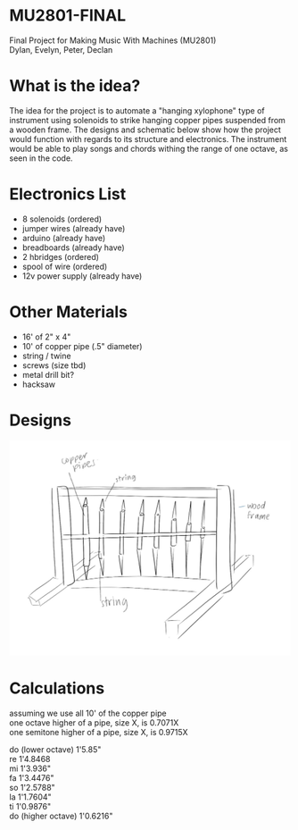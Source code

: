 # MU2801-FINAL
Final Project for Making Music With Machines (MU2801) <br>
Dylan, Evelyn, Peter, Declan

# What is the idea?
The idea for the project is to automate a "hanging xylophone" type of instrument using solenoids to strike hanging copper pipes suspended from a wooden frame. The designs and schematic below show how the project would function with regards to its structure and electronics. The instrument would be able to play songs and chords withing the range of one octave, as seen in the code.

# Electronics List
- 8 solenoids (ordered)
- jumper wires (already have)
- arduino (already have)
- breadboards (already have)
- 2 hbridges (ordered)
- spool of wire (ordered)
- 12v power supply (already have)

# Other Materials
- 16' of 2" x 4"
- 10' of copper pipe (.5" diameter)
- string / twine
- screws (size tbd)
- metal drill bit?
- hacksaw

# Designs

![Screenshot](designs/sketch0.jpg)

# Calculations
assuming we use all 10' of the copper pipe   
one octave higher of a pipe, size X, is 0.7071X  
one semitone higher of a pipe, size X, is 0.9715X  

do (lower octave)   1'5.85"  
re                  1'4.8468  
mi                  1'3.936"  
fa                  1'3.4476"  
so                  1'2.5788"  
la                  1'1.7604"  
ti                  1'0.9876"  
do (higher octave)  1'0.6216"  
